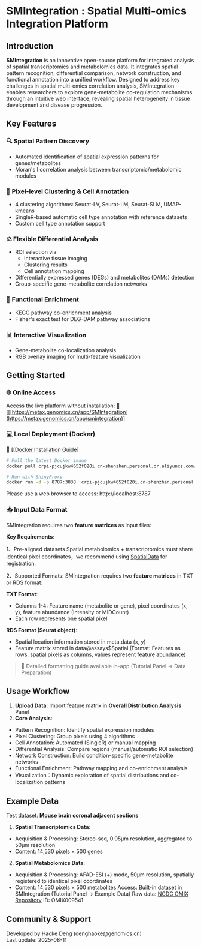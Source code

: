 # SMIntegration : Spatial Multi-omics Integration Platform
## Introduction
**SMIntegration** is an innovative open-source platform for integrated analysis of spatial transcriptomics and metabolomics data. It integrates spatial pattern recognition, differential comparison, network construction, and functional annotation into a unified workflow. Designed to address key challenges in spatial multi-omics correlation analysis, SMIntegration enables researchers to explore gene-metabolite co-regulation mechanisms through an intuitive web interface, revealing spatial heterogeneity in tissue development and disease progression.

## Key Features
### 🔍 **Spatial Pattern Discovery**
  - Automated identification of spatial expression patterns for genes/metabolites
  - Moran's I correlation analysis between transcriptomic/metabolomic modules
### 🧩 **Pixel-level Clustering & Cell Annotation**
  - 4 clustering algorithms: Seurat-LV, Seurat-LM, Seurat-SLM, UMAP-kmeans
  - SingleR-based automatic cell type annotation with reference datasets
  - Custom cell type annotation support
### ⚖️ **Flexible Differential Analysis**
  - ROI selection via: 
    - Interactive tissue imaging
    - Clustering results 
    - Cell annotation mapping
  - Differentially expressed genes (DEGs) and metabolites (DAMs) detection
  - Group-specific gene-metabolite correlation networks
### 🧬 **Functional Enrichment**
  - KEGG pathway co-enrichment analysis
  - Fisher's exact test for DEG-DAM pathway associations
### 📊 **Interactive Visualization**
  - Gene-metabolite co-localization analysis
  - RGB overlay imaging for multi-feature visualization

## Getting Started

### 🌐 Online Access  
Access the live platform without installation:
🔗 [[[https://metax.genomics.cn/app/SMIntegration](https://metax.genomics.cn/app/smintegration)]

### 💻 Local Deployment (Docker)  
🔗 [[[Docker Installation Guide](https://docs.docker.com/get-started/get-docker/)]
```bash
# Pull the latest Docker image
docker pull crpi-pjcujkw4652f020i.cn-shenzhen.personal.cr.aliyuncs.com/mzlab/smintegration:v-1.0<img width="692" height="19" alt="image" src="https://github.com/user-attachments/assets/2a9a7ef3-c99f-42eb-9083-d710fe2ec132" />

# Run with ShinyProxy
docker run -d -p 8787:3838  crpi-pjcujkw4652f020i.cn-shenzhen.personal.cr.aliyuncs.com/mzlab/smintegration:v-1.0
```
Please use a web browser to access: http://localhost:8787

### 📥 Input Data Format
SMIntegration requires two **feature matrices** as input files:

**Key Requirements**:

1、Pre-aligned datasets
Spatial metabolomics + transcriptomics must share identical pixel coordinates，we recommend using [SpatialData](SpatialData.md) for registration.

2、Supported Formats:
SMIntegration requires two **feature matrices** in TXT or RDS format:

**TXT Format**:
  - Columns 1-4: Feature name (metabolite or gene), pixel coordinates (x, y), feature abundance (Intensity or MIDCount)
  - Each row represents one spatial pixel

**RDS Format (Seurat object)**:
  - Spatial location information stored in meta.data (x, y)
  - Feature matrix stored in data@assays$Spatial (Format: Features as rows, spatial pixels as columns, values represent feature abundance)
> 📖 Detailed formatting guide available in-app (Tutorial Panel → Data Preparation)

## Usage Workflow

1. **Upload Data**: Import feature matrix in **Overall Distribution Analysis** Panel
2. **Core Analysis**: 
 - Pattern Recognition: Identify spatial expression modules
 - Pixel Clustering: Group pixels using 4 algorithms
 - Cell Annotation: Automated (SingleR) or manual mapping
 - Differential Analysis: Compare regions (manual/automatic ROI selection)
 - Network Construction: Build condition-specific gene-metabolite networks
 - Functional Enrichment: Pathway mapping and co-enrichment analysis
 - Visualization：Dynamic exploration of spatial distributions and co-localization patterns

## Example Data

Test dataset: **Mouse brain coronal adjacent sections**
1. **Spatial Transcriptomics Data**: 
 - Acquisition & Processing: Stereo-seq, 0.05μm resolution, aggregated to 50μm resolution
 - Content: 14,530 pixels × 500 genes
2. **Spatial Metabolomics Data**: 
 - Acquisition & Processing: AFAD-ESI (+) mode, 50μm resolution, spatially registered to identical pixel coordinates
 - Content: 14,530 pixels × 500 metabolites
Access:
Built-in dataset in SMIntegration (Tutorial Panel → Example Data)
Raw data: [NGDC OMIX Repository](https://ngdc.cncb.ac.cn/omix) ID: OMIX009541

## Community & Support

Developed by Haoke Deng (denghaoke\@genomics.cn)\
Last update: 2025-08-11
